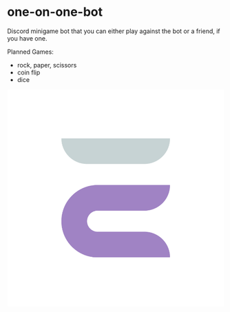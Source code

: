 # one-on-one-bot

Discord minigame bot that you can either play against the bot or a friend, if you have one.

Planned Games:
- rock, paper, scissors
- coin flip
- dice

![logo](/enantion.png)

